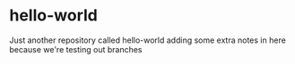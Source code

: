 # hello-world
Just another repository called hello-world
adding some extra notes in here because we're testing out branches
